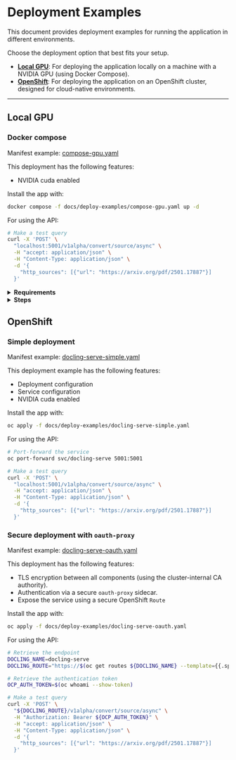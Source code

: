 # Deployment Examples

This document provides deployment examples for running the application in different environments.

Choose the deployment option that best fits your setup. 

- **[Local GPU](#local-gpu)**: For deploying the application locally on a machine with a NVIDIA GPU (using Docker Compose).
- **[OpenShift](#openshift)**: For deploying the application on an OpenShift cluster, designed for cloud-native environments.

---

## Local GPU

### Docker compose

Manifest example: [compose-gpu.yaml](./deploy-examples/compose-gpu.yaml)

This deployment has the following features:

  - NVIDIA cuda enabled

Install the app with:

```sh
docker compose -f docs/deploy-examples/compose-gpu.yaml up -d
```

For using the API:

```sh
# Make a test query
curl -X 'POST' \
  "localhost:5001/v1alpha/convert/source/async" \
  -H "accept: application/json" \
  -H "Content-Type: application/json" \
  -d '{
    "http_sources": [{"url": "https://arxiv.org/pdf/2501.17887"}]
  }'
```

<details>
<summary><b>Requirements</b></summary>

- debian/ubuntu/rhel/fedora/opensuse
- docker
- nvidia drivers >=550.54.14
- nvidia-container-toolkit

Docs:

- [NVIDIA Container Toolkit](https://docs.nvidia.com/datacenter/cloud-native/container-toolkit/latest/supported-platforms.html)
- [CUDA Toolkit Release Notes](https://docs.nvidia.com/cuda/cuda-toolkit-release-notes/index.html#id6)

</details>

<details>
<summary><b>Steps</b></summary>

1. Check driver version and which GPU you want to use (0/1/2/3.. and update [compose-gpu.yaml](./deploy-examples/compose-gpu.yaml) file or use `count: all`)

```sh
nvidia-smi
```

2. Check if the NVIDIA Container Toolkit is installed/updated

```sh
# debian
dpkg -l | grep nvidia-container-toolkit
```

```sh
# rhel
rpm -q nvidia-container-toolkit
```

NVIDIA Container Toolkit install steps can be found here: 

https://docs.nvidia.com/datacenter/cloud-native/container-toolkit/latest/install-guide.html

3. Check which runtime is being used by Docker

```sh
# docker
docker info | grep -i runtime
```

4. If the default Docker runtime changes back from 'nvidia' to 'default' after restarting the Docker service (optional):

Backup the daemon.json file:

```sh
sudo cp /etc/docker/daemon.json /etc/docker/daemon.json.bak
```

Update the daemon.json file:

```sh
echo '{
  "runtimes": {
    "nvidia": {
      "path": "nvidia-container-runtime"
    }
  },
  "default-runtime": "nvidia"
}' | sudo tee /etc/docker/daemon.json > /dev/null
```

Restart the Docker service:

```sh
sudo systemctl restart docker
```

Confirm 'nvidia' is the default runtime used by Docker by repeating step 3.

5. Run the container:

```sh
docker compose -f docs/deploy-examples/compose-gpu.yaml up -d
```

</details>
 
## OpenShift

### Simple deployment

Manifest example: [docling-serve-simple.yaml](./deploy-examples/docling-serve-simple.yaml)

This deployment example has the following features:

- Deployment configuration
- Service configuration
- NVIDIA cuda enabled

Install the app with:

```sh
oc apply -f docs/deploy-examples/docling-serve-simple.yaml
```
For using the API:

```sh
# Port-forward the service
oc port-forward svc/docling-serve 5001:5001

# Make a test query
curl -X 'POST' \
  "localhost:5001/v1alpha/convert/source/async" \
  -H "accept: application/json" \
  -H "Content-Type: application/json" \
  -d '{
    "http_sources": [{"url": "https://arxiv.org/pdf/2501.17887"}]
  }'
```

### Secure deployment with `oauth-proxy`

Manifest example: [docling-serve-oauth.yaml](./deploy-examples/docling-serve-oauth.yaml)

This deployment has the following features:

- TLS encryption between all components (using the cluster-internal CA authority).
- Authentication via a secure `oauth-proxy` sidecar.
- Expose the service using a secure OpenShift `Route`

Install the app with:

```sh
oc apply -f docs/deploy-examples/docling-serve-oauth.yaml
```

For using the API:

```sh
# Retrieve the endpoint
DOCLING_NAME=docling-serve
DOCLING_ROUTE="https://$(oc get routes ${DOCLING_NAME} --template={{.spec.host}})"

# Retrieve the authentication token
OCP_AUTH_TOKEN=$(oc whoami --show-token)

# Make a test query
curl -X 'POST' \
  "${DOCLING_ROUTE}/v1alpha/convert/source/async" \
  -H "Authorization: Bearer ${OCP_AUTH_TOKEN}" \
  -H "accept: application/json" \
  -H "Content-Type: application/json" \
  -d '{
    "http_sources": [{"url": "https://arxiv.org/pdf/2501.17887"}]
  }'
```
